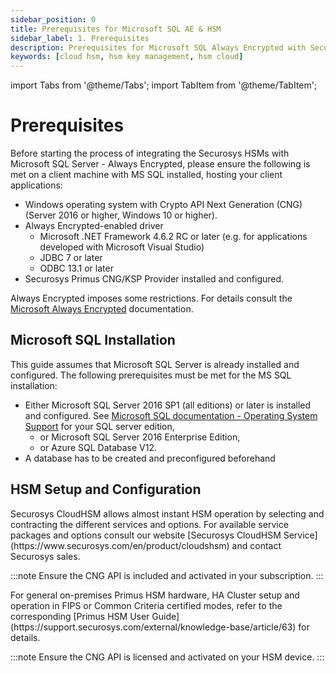 ```yaml
---
sidebar_position: 0
title: Prerequisites for Microsoft SQL AE & HSM
sidebar_label: 1. Prerequisites
description: Prerequisites for Microsoft SQL Always Encrypted with Securosys Hardware Security Modules (HSMs)
keywords: [cloud hsm, hsm key management, hsm cloud]
---
```


import Tabs from '@theme/Tabs';
import TabItem from '@theme/TabItem';

# Prerequisites

Before starting the process of integrating the Securosys HSMs with Microsoft SQL Server - Always Encrypted,  please ensure the following is met on a client machine with MS SQL installed, hosting your client applications:
  - Windows operating system with Crypto API Next Generation (CNG) (Server 2016 or higher, Windows 10 or higher).
  - Always Encrypted-enabled driver
    - Microsoft .NET Framework 4.6.2 RC or later (e.g. for applications developed with Microsoft Visual Studio)
    - JDBC 7 or later
    - ODBC 13.1 or later
  - Securosys Primus CNG/KSP Provider installed and configured.


Always Encrypted imposes some restrictions. For details consult the [Microsoft Always Encrypted](https://docs.microsoft.com/en-us/sql/relational-databases/security/encryption/always-encrypted-database-engine) documentation. 

## Microsoft SQL Installation

This guide assumes that Microsoft SQL Server is already installed and configured. The following prerequisites must be met for the MS SQL installation:

- Either Microsoft SQL Server 2016 SP1 (all editions) or later is installed and configured. See [Microsoft SQL documentation - Operating System Support](https://learn.microsoft.com/en-us/sql/sql-server/install/hardware-and-software-requirements-for-installing-sql-server?view=sql-server-ver16#operating-system-support-for-sql-server-2016) for your SQL server edition,
  - or Microsoft SQL Server 2016 Enterprise Edition,
  - or Azure SQL Database V12.
- A database has to be created and preconfigured beforehand


## HSM Setup and Configuration

<Tabs groupId="device-setup">
  <TabItem value="ui" label="Cloud" default>
      Securosys CloudHSM allows almost instant HSM operation by selecting and contracting the different services and options.
For available service packages and options consult our website [Securosys CloudHSM Service](https://www.securosys.com/en/product/cloudshsm) and contact Securosys sales. 

:::note
Ensure the CNG API is included and activated in your subscription.
:::

  </TabItem>
  <TabItem value="cli" label="On-premises">
      For general on-premises Primus HSM hardware, HA Cluster setup and operation in FIPS or Common Criteria certified modes, refer to the corresponding [Primus HSM User Guide](https://support.securosys.com/external/knowledge-base/article/63) for details.
    
:::note
Ensure the CNG API is licensed and activated on your HSM device.
:::
  </TabItem>
</Tabs>


